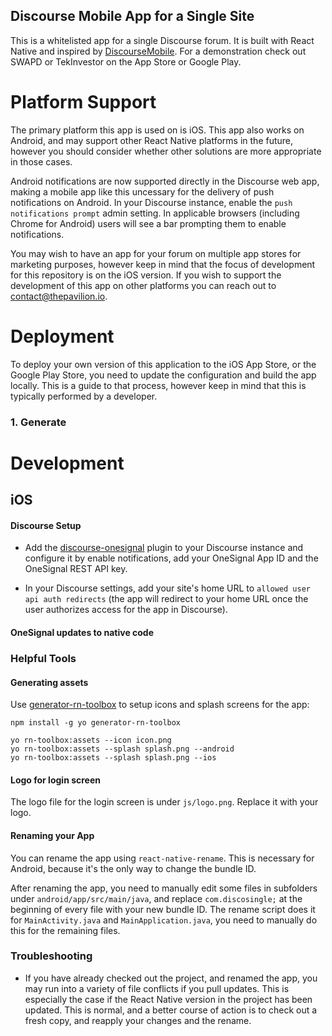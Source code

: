 Discourse Mobile App for a Single Site
--- 

This is a whitelisted app for a single Discourse forum. It is built with React Native and inspired by [DiscourseMobile](https://github.com/discourse/DiscourseMobile). For a demonstration check out SWAPD or TekInvestor on the App Store or Google Play.

# Platform Support

The primary platform this app is used on is iOS. This app also works on Android, and may support other React Native platforms in the future, however you should consider whether other solutions are more appropriate in those cases. 

Android notifications are now supported directly in the Discourse web app, making a mobile app like this uncessary for the delivery of push notifications on Android. In your Discourse instance, enable the `push notifications prompt` admin setting. In applicable browsers (including Chrome for Android) users will see a bar prompting them to enable notifications.

You may wish to have an app for your forum on multiple app stores for marketing purposes, however keep in mind that the focus of development for this repository is on the iOS version. If you wish to support the development of this app on other platforms you can reach out to contact@thepavilion.io.

# Deployment

To deploy your own version of this application to the iOS App Store, or the Google Play Store, you need to update the configuration and build the app locally. This is a guide to that process, however keep in mind that this is typically performed by a developer.

### 1. Generate 

# Development



## iOS 




#### Discourse Setup

- Add the [discourse-onesignal](https://github.com/pmusaraj/discourse-onesignal/) plugin to your Discourse instance and configure it by enable notifications, add your OneSignal App ID and the OneSignal REST API key.

- In your Discourse settings, add your site's home URL to `allowed user api auth redirects` (the app will redirect to your home URL once the user authorizes access for the app in Discourse).

#### OneSignal updates to native code


### Helpful Tools

#### Generating assets
Use [generator-rn-toolbox](https://github.com/bamlab/generator-rn-toolbox) to setup icons and splash screens for the app: 

```
npm install -g yo generator-rn-toolbox

yo rn-toolbox:assets --icon icon.png
yo rn-toolbox:assets --splash splash.png --android
yo rn-toolbox:assets --splash splash.png --ios
```

#### Logo for login screen
The logo file for the login screen is under `js/logo.png`. Replace it with your logo. 

#### Renaming your App

You can rename the app using `react-native-rename`. This is necessary for Android, because it's the only way to change the bundle ID. 


After renaming the app, you need to manually edit some files in subfolders under `android/app/src/main/java`, and replace `com.discosingle;` at the beginning of every file with your new bundle ID. The rename script does it for `MainActivity.java` and `MainApplication.java`, you need to manually do this for the remaining files. 

### Troubleshooting

- If you have already checked out the project, and renamed the app, you may run into a variety of file conflicts if you pull updates. This is especially the case if the React Native version in the project has been updated. This is normal, and a better course of action is to check out a fresh copy, and reapply your changes and the rename. 
